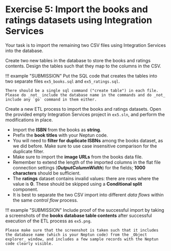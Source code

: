 # Exercise 5: Import the books and ratings datasets using Integration Services

Your task is to import the remaining two CSV files using Integration Services into the database.

Create two new tables in the database to store the books and ratings contents. Design the tables such that they map to the columns in the CSV.

!!! example "SUBMISSION"
    Put the SQL code that creates the tables into two separate files `ex5_books.sql` and `ex5_ratings.sql`.

    There should be a single sql command ("create table") in each file. Please do _not_ include the database name in the commands and do _not_ include any `go` command in them either.

Create a new ETL process to import the books and ratings datasets. Open the provided empty Integration Services project in `ex5.sln`, and perform the modifications in place.

- Import the **ISBN** from the books as **string**.
- Prefix the **book titles** with your Neptun code.
- You will need to **filter for duplicate ISBNs** among the books dataset, as we did before. Make sure to use case insensitive comparison for the duplicate filter.
- Make sure to import the **image URLs** from the books data file.
- Remember to extend the length of the imported columns in the flat file connection settings (**_OutputColumnWidth_**) for the fields; **1000 characters** should be sufficient.
- The **ratings** dataset contains invalid values: there are rows where the value is **0**. These should be skipped using a **Conditional split** component.
- It is best to separate the two CSV import into different _data flows_ within the same _control flow_ process.

!!! example "SUBMISSION"
    Include proof of the successful import by taking a screenshots of the **books database table contents** after successful execution of the ETL process as `ex5.png`.

    Please make sure that the screenshot is taken such that it includes the database name (which is your Neptun code) from the _Object explorer_ window, and includes a few sample records with the Neptun code clearly visible.
